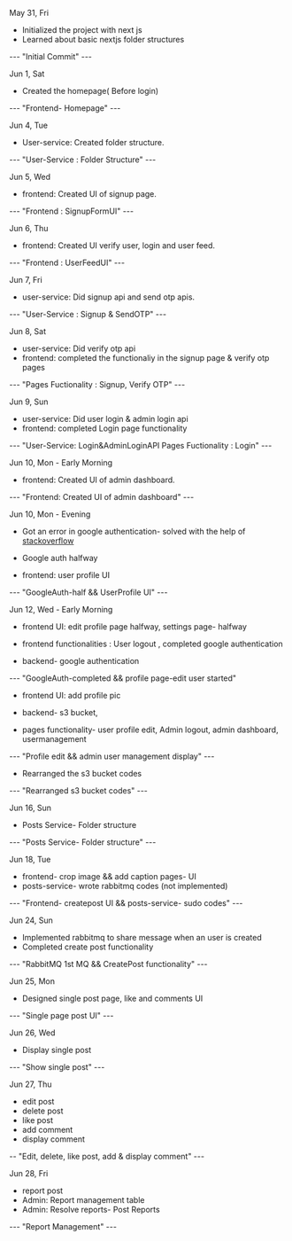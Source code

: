 May 31, Fri

- Initialized the project with next js
- Learned about basic nextjs folder structures

--- "Initial Commit" ---

Jun 1, Sat

- Created the homepage( Before login)

--- "Frontend- Homepage" ---

Jun 4, Tue

- User-service: Created folder structure.

--- "User-Service : Folder Structure" ---

Jun 5, Wed

- frontend: Created UI of signup page.

--- "Frontend : SignupFormUI" ---

Jun 6, Thu

- frontend: Created UI verify user, login and user feed.

--- "Frontend : UserFeedUI" ---

Jun 7, Fri

- user-service: Did signup api and send otp apis.

--- "User-Service : Signup & SendOTP" ---

Jun 8, Sat

- user-service: Did verify otp api
- frontend: completed the functionaliy in the signup page & verify otp pages

--- "Pages Fuctionality : Signup, Verify OTP" ---

Jun 9, Sun

- user-service: Did user login & admin login api
- frontend: completed Login page functionality

--- "User-Service: Login&AdminLoginAPI Pages Fuctionality : Login" ---

Jun 10, Mon - Early Morning

- frontend: Created UI of admin dashboard.

--- "Frontend: Created UI of admin dashboard" ---

Jun 10, Mon - Evening

- Got an error in google authentication- solved with the help of <a href="https://stackoverflow.com/questions/68438293/the-given-origin-is-not-allowed-for-the-given-client-id-gsi" >stackoverflow</a>

- Google auth halfway

- frontend: user profile UI

--- "GoogleAuth-half && UserProfile UI" ---

Jun 12, Wed - Early Morning 

- frontend UI: edit profile page halfway, settings page- halfway

- frontend functionalities : User logout , completed google authentication

- backend- google authentication

--- "GoogleAuth-completed && profile page-edit user started"

- frontend UI: add profile pic

- backend- s3 bucket, 

- pages functionality- user profile edit, Admin logout, admin dashboard, usermanagement

--- "Profile edit && admin user management display" ---

- Rearranged the s3 bucket codes

--- "Rearranged s3 bucket codes" ---

Jun 16, Sun

- Posts Service- Folder structure

--- "Posts Service- Folder structure" ---

Jun 18, Tue

- frontend- crop image && add caption pages- UI
- posts-service- wrote rabbitmq codes (not implemented)

--- "Frontend- createpost UI && posts-service- sudo codes" ---

Jun 24, Sun

- Implemented rabbitmq to share message when an user is created
- Completed create post functionality

--- "RabbitMQ 1st MQ && CreatePost functionality" ---

Jun 25, Mon

- Designed single post page, like and comments UI

--- "Single page post UI" ---

Jun 26, Wed

- Display single post

--- "Show single post" ---

Jun 27, Thu

- edit post
- delete post
- like post
- add comment
- display comment

-- "Edit, delete, like post, add & display comment" ---

Jun 28, Fri

- report post
- Admin: Report management table
- Admin: Resolve reports- Post Reports

--- "Report Management" ---